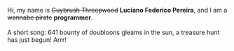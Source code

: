 Hi, my name is ~~Guybrush Threepwood~~ **Luciano Federico Pereira**, and I am a ~~wannabe pirate~~ **programmer**.<br><br>A short song: 641 bounty of doubloons gleams in the sun, a treasure hunt has just begun! Arrr!
